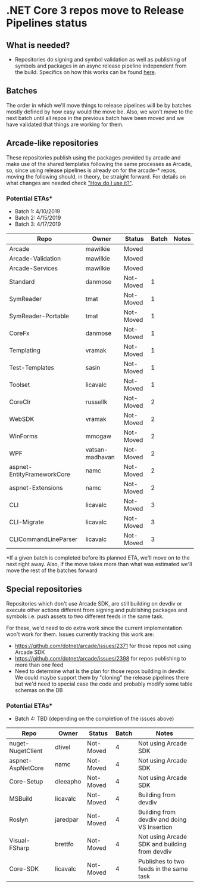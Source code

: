 # .NET Core 3 repos move to Release Pipelines status

## What is needed?

*  Repositories do signing and symbol validation as well as publishing of symbols and packages in an 
async release pipeline independent from the build. Specifics on how this works can be found [here](https://github.com/dotnet/arcade/blob/master/Documentation/CorePackages/AsyncPublishing_HowToUse.md).

## Batches

The order in which we'll move things to release pipelines will be by batches mostly defined 
by how easy would the move be. Also, we won't move to the next batch until all repos in the 
previous batch have been moved and we have validated that things are working for them.

## Arcade-like repositories

These repositories publish using the packages provided by arcade and make use of the shared 
templates following the same processes as Arcade, so, since using release pipelines is already on 
for the arcade-* repos, moving the following should, in theory, be straight forward. For details
on what changes are needed check ["How do I use it?"](https://github.com/dotnet/arcade/blob/master/Documentation/CorePackages/AsyncPublishing_HowToUse.md#how-do-i-use-it).

### Potential ETAs*

- Batch 1: 4/10/2019 
- Batch 2: 4/15/2019
- Batch 3: 4/17/2019

| Repo                       | Owner            |  Status   | Batch | Notes              |
| ---------------------------| ---------------- | --------- | ----- | -------------------|
| Arcade                     | mawilkie         |  Moved    |       |                    |
| Arcade-Validation          | mawilkie         |  Moved    |       |                    |
| Arcade-Services            | mawilkie         |  Moved    |       |                    |
| Standard                   | danmose          | Not-Moved |   1   |                    |
| SymReader                  | tmat             | Not-Moved |   1   |                    |
| SymReader-Portable         | tmat             | Not-Moved |   1   |                    |
| CoreFx                     | danmose          | Not-Moved |   1   |                    |
| Templating                 | vramak           | Not-Moved |   1   |                    |
| Test-Templates             | sasin            | Not-Moved |   1   |                    |
| Toolset                    | licavalc         | Not-Moved |   1   |                    |
| CoreClr                    | russellk         | Not-Moved |   2   |                    |
| WebSDK                     | vramak           | Not-Moved |   2   |                    |
| WinForms                   | mmcgaw           | Not-Moved |   2   |                    |
| WPF                        | vatsan-madhavan  | Not-Moved |   2   |                    |
| aspnet-EntityFrameworkCore | namc             | Not-Moved |   2   |                    |
| aspnet-Extensions          | namc             | Not-Moved |   2   |                    |
| CLI                        | licavalc         | Not-Moved |   3   |                    |
| CLI-Migrate                | licavalc         | Not-Moved |   3   |                    |
| CLICommandLineParser       | licavalc         | Not-Moved |   3   |                    |

*If a given batch is completed before its planned ETA, we'll move on to the next right away. Also, 
if the move takes more than what was estimated we'll move the rest of the batches forward

## Special repositories

Repositories which don't use Arcade SDK, are still building on devdiv or execute other actions different 
from signing and publishing packages and symbols i.e. push assets to two different feeds in the same task.

For these, we'd need to do extra work since the current implementation won't work for them. Issues 
currently tracking this work are:

* https://github.com/dotnet/arcade/issues/2371 for those repos not using Arcade SDK
* https://github.com/dotnet/arcade/issues/2398 for repos publishing to more than one feed
* Need to determine what is the plan for those repos building in devdiv. We could maybe support them by "cloning" the release
pipelines there but we'd need to special case the code and probably modify some table schemas on the DB

### Potential ETAs*

- Batch 4: TBD (depending on the completion of the issues above)

| Repo                       | Owner            |  Status   | Batch | Notes                 |
| ---------------------------| ---------------- | --------- | ----- | ----------------------|
| nuget-NugetClient          | dtivel           | Not-Moved |   4   | Not using Arcade SDK  |
| aspnet-AspNetCore          | namc             | Not-Moved |   4   | Not using Arcade SDK  |
| Core-Setup                 | dleeapho         | Not-Moved |   4   | Not using Arcade SDK  |
| MSBuild                    | licavalc         | Not-Moved |   4   | Building from devdiv  |
| Roslyn                     | jaredpar         | Not-Moved |   4   | Building from devdiv and doing VS Insertion |
| Visual-FSharp              | brettfo          | Not-Moved |   4   | Not using Arcade SDK and building from devdiv |
| Core-SDK                   | licavalc         | Not-Moved |   4   | Publishes to two feeds in the same task |